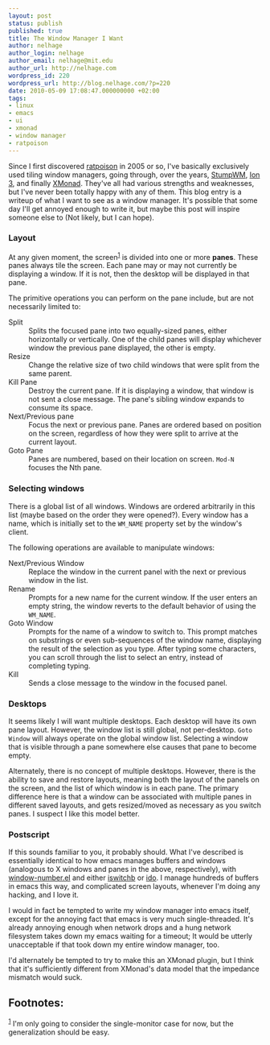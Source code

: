 ```yaml
---
layout: post
status: publish
published: true
title: The Window Manager I Want
author: nelhage
author_login: nelhage
author_email: nelhage@mit.edu
author_url: http://nelhage.com
wordpress_id: 220
wordpress_url: http://blog.nelhage.com/?p=220
date: 2010-05-09 17:08:47.000000000 +02:00
tags:
- linux
- emacs
- ui
- xmonad
- window manager
- ratpoison
---
```

<div id="outline-container-1" class="outline-2">
<div id="text-1">

<p>Since I first discovered <a href="http://www.nongnu.org/ratpoison/">ratpoison</a> in 2005 or so, I've basically
exclusively used tiling window managers, going through, over the
years, <a href="http://www.nongnu.org/stumpwm/">StumpWM</a>, <a href="http://en.wikipedia.org/wiki/Ion_(window_manager)">Ion 3</a>, and finally <a href="http://xmonad.org/">XMonad</a>. They've all had various
strengths and weaknesses, but I've never been totally happy with any
of them. This blog entry is a writeup of what I want to see as a
window manager. It's possible that some day I'll get annoyed enough to
write it, but maybe this post will inspire someone else to (Not
likely, but I can hope).
</p>

</div>

<div id="outline-container-1.1" class="outline-3">
<h3 id="sec-1.1">Layout </h3>
<div id="text-1.1">


<p>
At any given moment, the screen<sup><a class="footref" name="fnr.1" href="#fn.1">1</a></sup>
is divided into one or more <b>panes</b>. These panes always tile the
screen. Each pane may or may not currently be displaying a window. If
it is not, then the desktop will be displayed in that pane.
</p>
<p>
The primitive operations you can perform on the pane include, but are
not necessarily limited to:
</p>
<dl>
<dt>Split</dt><dd>
Splits the focused pane into two equally-sized panes,
either horizontally or vertically. One of the child panes
will display whichever window the previous pane displayed,
the other is empty.
</dd>
<dt>Resize</dt><dd>
Change the relative size of two child windows that were
split from the same parent.
</dd>
<dt>Kill Pane</dt><dd>
Destroy the current pane. If it is displaying a window,
that window is not sent a close message. The pane's
sibling window expands to consume its space.
</dd>
<dt>Next/Previous pane</dt><dd>
Focus the next or previous pane. Panes are
ordered based on position on the screen, regardless of how they
were split to arrive at the current layout.
</dd>
<dt>Goto Pane</dt><dd>
Panes are numbered, based on their location on
screen. <code>Mod-N</code> focuses the Nth pane.

</dd>
</dl>
</div>

</div>

<div id="outline-container-1.2" class="outline-3">
<h3 id="sec-1.2">Selecting windows </h3>
<div id="text-1.2">


<p>
There is a global list of all windows. Windows are ordered arbitrarily
in this list (maybe based on the order they were opened?). Every
window has a name, which is initially set to the <code>WM_NAME</code> property
set by the window's client.
</p>
<p>
The following operations are available to manipulate windows:
</p>
<dl>
<dt>Next/Previous Window</dt><dd>
Replace the window in the current panel with
the next or previous window in the list.
</dd>
<dt>Rename</dt><dd>
Prompts for a new name for the current window. If the user
enters an empty string, the window reverts to the default
behavior of using the <code>WM_NAME</code>.
</dd>
<dt>Goto Window</dt><dd>
Prompts for the name of a window to switch to. This
prompt matches on substrings or even sub-sequences of
the window name, displaying the result of the
selection as you type. After typing some characters,
you can scroll through the list to select an entry,
instead of completing typing.
</dd>
<dt>Kill</dt><dd>
Sends a close message to the window in the focused panel.

</dd>
</dl>
</div>

</div>

<div id="outline-container-1.3" class="outline-3">
<h3 id="sec-1.3">Desktops </h3>
<div id="text-1.3">


<p>
It seems likely I will want multiple desktops. Each desktop will have
its own pane layout. However, the window list is still global, not
per-desktop. <code>Goto Window</code> will always operate on the global window
list. Selecting a window that is visible through a pane somewhere else
causes that pane to become empty.
</p>
<p>
Alternately, there is no concept of multiple desktops. However, there
is the ability to save and restore layouts, meaning both the layout of
the panels on the screen, and the list of which window is in each
pane. The primary difference here is that a window can be associated
with multiple panes in different saved layouts, and gets resized/moved
as necessary as you switch panes. I suspect I like this model better.
</p>
</div>

</div>

<div id="outline-container-1.4" class="outline-3">
<h3 id="sec-1.4">Postscript </h3>
<div id="text-1.4">


<p>
If this sounds familiar to you, it probably should. What I've
described is essentially identical to how emacs manages buffers and
windows (analogous to X windows and panes in the above, respectively),
with <a href="http://www.emacswiki.org/emacs/window-number.el">window-number.el</a> and either <a href="http://www.emacswiki.org/emacs/IswitchBuffers">iswitchb</a> or <a href="http://www.emacswiki.org/emacs/InteractivelyDoThings">ido</a>. I manage hundreds
of buffers in emacs this way, and complicated screen layouts, whenever
I'm doing any hacking, and I love it.
</p>
<p>
I would in fact be tempted to write my window manager into emacs
itself, except for the annoying fact that emacs is very much
single-threaded. It's already annoying enough when network drops and a
hung network filesystem takes down my emacs waiting for a timeout; It
would be utterly unacceptable if that took down my entire window
manager, too.
</p>

<p>
I'd alternately be tempted to try to make this an XMonad plugin, but I
think that it's sufficiently different from XMonad's data model that
the impedance mismatch would suck.
</p>

</div>
</div>
</div>
<div id="footnotes">
<h2 class="footnotes">Footnotes: </h2>
<div id="text-footnotes">
<p class="footnote"><sup><a class="footnum" name="fn.1" href="#fnr.1">1</a></sup> I'm only going to consider the
single-monitor case for now, but the generalization should be easy.
</p>
</div>
</div>
